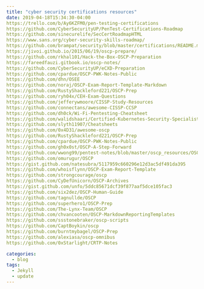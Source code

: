 ```yaml
---
title: "cyber security certifications resources"
date: 2019-04-18T15:34:30-04:00
https://trello.com/b/Ay6KZFM0/pen-testing-certifications
https://github.com/CyberSecurityUP/PenTest-Certifications-Roadmap
https://github.com/sinecurelife/SecCertRoadmapHTML
https://www.sans.org/cyber-security-skills-roadmap/
https://github.com/brampat/security/blob/master/certifications/README.md
https://jivoi.github.io/2015/06/19/oscp-prepare/
https://github.com/rkhal101/Hack-the-Box-OSCP-Preparation
https://fareedfauzi.gitbook.io/oscp-notes/
https://github.com/CyberSecurityUP/eCXD-Preparation
https://github.com/cpardue/OSCP-PWK-Notes-Public
https://github.com/dhn/OSEE
https://github.com/noraj/OSCP-Exam-Report-Template-Markdown
https://github.com/RustyShackleford221/OSCP-Prep
https://github.com/ryh04x/CEH-Exam-Questions
https://github.com/jefferywmoore/CISSP-Study-Resources
https://github.com/connectans/awesome-CISSP-CCSP
https://github.com/dh0ck/Wi-Fi-Pentesting-Cheatsheet
https://github.com/walidshaari/Certified-Kubernetes-Security-Specialist
https://github.com/slyth11907/Cheatsheets
https://github.com/0x4D31/awesome-oscp
https://github.com/RustyShackleford221/OSCP-Prep
https://github.com/cpardue/OSCP-PWK-Notes-Public
https://github.com/gh0x0st/OSCP-A-Step-Forward
https://github.com/wwong99/pentest-notes/blob/master/oscp_resources/OSCP-Survival-Guide.md
https://github.com/omurugur/OSCP
https://gist.github.com/natesubra/5117959c660296e12d3ac5df491da395
https://github.com/whoisflynn/OSCP-Exam-Report-Template
https://github.com/strongcourage/oscp
https://github.com/CyDefUnicorn/OSCP-Archives
https://gist.github.com/unfo/5ddc85671dcf39f877aaf5dce105fac3
https://github.com/six2dez/OSCP-Human-Guide
https://github.com/tagnullde/OSCP
https://github.com/superhero1/OSCP-Prep
https://github.com/The-Lynx-Team/OSCP
https://github.com/chvancooten/OSCP-MarkdownReportingTemplates
https://github.com/ssstonebraker/oscp-scripts
https://github.com/CaptBoykin/oscp
https://github.com/burntmybagel/OSCP-Prep
https://github.com/alexiasa/oscp-omnibus
https://github.com/0xStarlight/CRTP-Notes

categories:
  - blog
tags:
  - Jekyll
  - update
---
```

